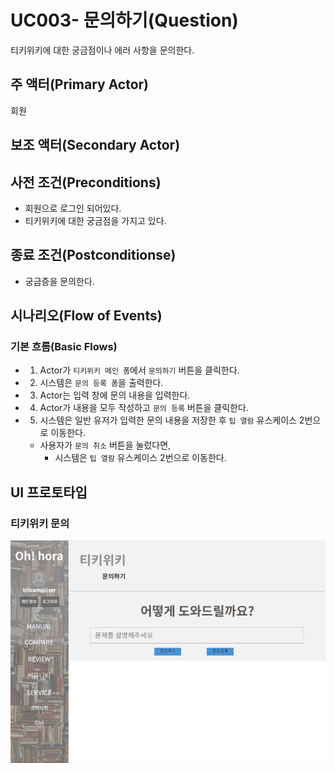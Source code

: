 # UC003- 문의하기(Question)
티키위키에 대한 궁금점이나 에러 사항을 문의한다.

## 주 액터(Primary Actor)
회원

## 보조 액터(Secondary Actor)

## 사전 조건(Preconditions)
- 회원으로 로그인 되어있다.
- 티키위키에 대한 궁금점을 가지고 있다.

## 종료 조건(Postconditionse)
- 궁금증을 문의한다.

## 시나리오(Flow of Events)

### 기본 흐름(Basic Flows)
- 1. Actor가 `티키위키 메인 폼`에서 `문의하기` 버튼을 클릭한다.
- 2. 시스템은 `문의 등록 폼`을 출력한다.
- 3. Actor는 입력 창에 문의 내용을 입력한다.
- 4. Actor가 내용을 모두 작성하고 `문의 등록` 버튼을 클릭한다.
- 5. 시스템은 일반 유저가 입력한 문의 내용을 저장한 후 `팁 열람` 유스케이스 2번으로 이동한다.
    - 사용자가 `문의 취소` 버튼을 눌렀다면,
        - 시스템은 `팁 열람` 유스케이스 2번으로 이동한다.

## UI 프로토타입

### 티키위키 문의
![티키위키 문의](./images/woo-tikiwikiQuestion.png)